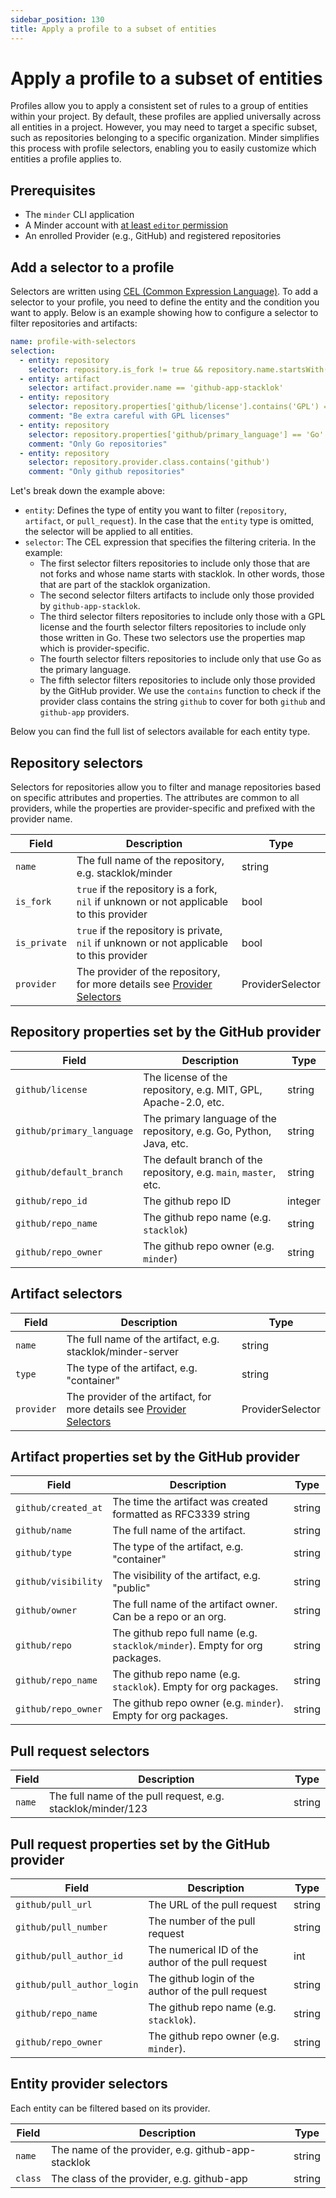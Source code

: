 ```yaml
---
sidebar_position: 130
title: Apply a profile to a subset of entities
---
```


# Apply a profile to a subset of entities

Profiles allow you to apply a consistent set of rules to a group of entities within your project. By default, these
profiles are applied universally across all entities in a project. However, you may need to target a specific subset, such as
repositories belonging to a specific organization. Minder simplifies this process with profile selectors, enabling you
to easily customize which entities a profile applies to.

## Prerequisites

- The `minder` CLI application
- A Minder account with
  [at least `editor` permission](../user_management/user_roles.md)
- An enrolled Provider (e.g., GitHub) and registered repositories

## Add a selector to a profile

Selectors are written using [CEL (Common Expression Language)](https://github.com/google/cel-spec). To add a selector to
your profile, you need to define the entity and the condition you want to apply. Below is an example showing how to
configure a selector to filter repositories and artifacts:

```yaml
name: profile-with-selectors
selection:
  - entity: repository
    selector: repository.is_fork != true && repository.name.startsWith('stacklok/')
  - entity: artifact
    selector: artifact.provider.name == 'github-app-stacklok'
  - entity: repository
    selector: repository.properties['github/license'].contains('GPL') == true
    comment: "Be extra careful with GPL licenses"
  - entity: repository
    selector: repository.properties['github/primary_language'] == 'Go'
    comment: "Only Go repositories"
  - entity: repository
    selector: repository.provider.class.contains('github')
    comment: "Only github repositories"
```

Let's break down the example above:

- `entity`: Defines the type of entity you want to filter (`repository`, `artifact`, or `pull_request`). In the case that the `entity` type is omitted, the selector will be applied to all entities.
- `selector`: The CEL expression that specifies the filtering criteria. In the example:
  - The first selector filters repositories to include only those that are not forks and whose name starts with stacklok. In other words, those that are part of the stacklok organization.
  - The second selector filters artifacts to include only those provided by `github-app-stacklok`.
  - The third selector filters repositories to include only those with a GPL license and the fourth selector filters repositories to include only those written in Go. These two selectors use the properties map which is provider-specific.
  - The fourth selector filters repositories to include only that use Go as the primary language.
  - The fifth selector filters repositories to include only those provided by the GitHub provider. We use the `contains` function to check if the provider class contains the string `github` to cover for both `github` and `github-app` providers.

Below you can find the full list of selectors available for each entity type.

## Repository selectors

Selectors for repositories allow you to filter and manage repositories based on specific attributes and properties. The attributes are common to all providers, while the properties are provider-specific and prefixed with the provider name.

| Field        | Description                                                                                           | Type             |
|--------------|-------------------------------------------------------------------------------------------------------|------------------|
| `name`       | The full name of the repository, e.g. stacklok/minder                                                 | string           |
| `is_fork`    | `true` if the repository is a fork, `nil` if unknown or not applicable to this provider               | bool             |
| `is_private` | `true` if the repository is private, `nil` if unknown or not applicable to this provider              | bool             |
| `provider`   | The provider of the repository, for more details see [Provider Selectors](#entity-provider-selectors) | ProviderSelector |

## Repository properties set by the GitHub provider

| Field                       | Description                                                           | Type     |
|-----------------------------|-----------------------------------------------------------------------|----------|
| `github/license`            | The license of the repository, e.g. MIT, GPL, Apache-2.0, etc.        | string   |
| `github/primary_language`   | The primary language of the repository, e.g. Go, Python, Java, etc.   | string   |
| `github/default_branch`     | The default branch of the repository, e.g. `main`, `master`, etc.     | string   |
| `github/repo_id`            | The github repo ID                                                    | integer  |
| `github/repo_name`          | The github repo name (e.g. `stacklok`)                                | string   |
| `github/repo_owner`         | The github repo owner (e.g. `minder`)                                 | string   |

## Artifact selectors

| Field      | Description                                                                                         | Type             |
|------------|-----------------------------------------------------------------------------------------------------|------------------|
| `name`     | The full name of the artifact, e.g. stacklok/minder-server                                          | string           |
| `type`     | The type of the artifact, e.g. "container"                                                          | string           |
| `provider` | The provider of the artifact, for more details see [Provider Selectors](#entity-provider-selectors) | ProviderSelector |

## Artifact properties set by the GitHub provider

| Field               | Description                                                                 | Type   |
|---------------------|-----------------------------------------------------------------------------|--------|
| `github/created_at` | The time the artifact was created formatted as RFC3339 string               | string |
| `github/name`       | The full name of the artifact.                                              | string |
| `github/type`       | The type of the artifact, e.g. "container"                                  | string |
| `github/visibility` | The visibility of the artifact, e.g. "public"                               | string |
| `github/owner`      | The full name of the artifact owner. Can be a repo or an org.               | string |
| `github/repo`       | The github repo full name (e.g. `stacklok/minder`). Empty for org packages. | string |
| `github/repo_name`  | The github repo name (e.g. `stacklok`). Empty for org packages.             | string |
| `github/repo_owner` | The github repo owner (e.g. `minder`). Empty for org packages.              | string |

## Pull request selectors

| Field  | Description                                                 | Type   |
|--------|-------------------------------------------------------------|--------|
| `name` | The full name of the pull request, e.g. stacklok/minder/123 | string |

## Pull request properties set by the GitHub provider

| Field                      | Description                                        | Type   |
|----------------------------|----------------------------------------------------|--------|
| `github/pull_url`          | The URL of the pull request                        | string |
| `github/pull_number`       | The number of the pull request                     | string |
| `github/pull_author_id`    | The numerical ID of the author of the pull request | int    |
| `github/pull_author_login` | The github login of the author of the pull request | string |
| `github/repo_name`         | The github repo name (e.g. `stacklok`).            | string |
| `github/repo_owner`        | The github repo owner (e.g. `minder`).             | string |

## Entity provider selectors

Each entity can be filtered based on its provider.

| Field   | Description                                        | Type   |
|---------|----------------------------------------------------|--------|
| `name`  | The name of the provider, e.g. github-app-stacklok | string |
| `class` | The class of the provider, e.g. github-app         | string |
